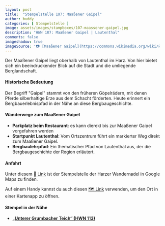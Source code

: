 ```yaml
---
layout: post
title:  "Stempelstelle 107: Maaßener Gaipel"
author: buddy
categories: [ Stempelstelle ]
image: assets/images/stampboxes/107-maassener-gaipel.jpg
description: "HWN 107: Maaßener Gaipel | Lautenthal"
comments: false
imageshadow: true
imageSource: '📷 [Maaßener Gaipel](https://commons.wikimedia.org/wiki/File:Maassener_Gaipel_01.JPG) von <a href="https://de.wikipedia.org/wiki/User:Matthias_Becker" class="extiw" title="de:User:Matthias Becker">Matthias Becker</a> unter Lizenz [CC BY-SA 3.0](https://creativecommons.org/licenses/by-sa/3.0)'
---
```


Der Maaßener Gaipel liegt oberhalb von Lautenthal im Harz. Von hier bietet sich ein beeindruckender Blick auf die Stadt und die umliegende Berglandschaft. 

#### Historische Bedeutung

Der Begriff "Gaipel" stammt von den früheren Göpelrädern, mit denen Pferde silberhaltige Erze aus dem Schacht förderten. Heute erinnert ein Bergbauerlebnispfad in der Nähe an diese Bergbaugeschichte. 

#### Wanderwege zum Maaßener Gaipel

- **Parkplatz beim Restaurant**: es kann dierekt bis zur Maaßener Gaipel vorgefahren werden
- **Startpunkt Lautenthal**: Vom Ortszentrum führt ein markierter Weg direkt zum Maaßener Gaipel.
- **Bergbaulehrpfad**: Ein thematischer Pfad von Lautenthal aus, der die Bergbaugeschichte der Region erläutert. 

#### Anfahrt

Unter diesem [📍 Link](https://www.google.com/maps/dir/?api=1&origin=&destination=51.86360%2C%2010.29024) ist der Stempelstelle der Harzer Wandernadel in Google Maps zu finden.

<div class="android-only">
  Auf einem Handy kannst du auch diesen 
  <a href="geo:51.86360,10.29024">🗺️ Link</a> 
  verwenden, um den Ort in einer Kartenapp zu öffnen.
  <p></p>
</div>

#### Stempel in der Nähe

- [**„Unterer Grumbacher Teich“ (HWN 113)**](/stempelstelle-113-grumbacher-teich)
